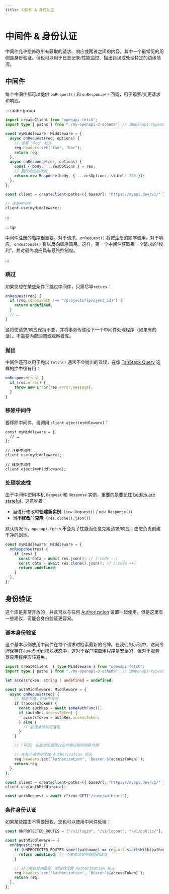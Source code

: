 ```yaml
---
title: 中间件 & 身份认证
---
```


# 中间件 & 身份认证

中间件允许您修改所有获取的请求、响应或两者之间的内容。其中一个最常见的用例是身份验证，但也可以用于日志记录/性能监控、抛出错误或处理特定的边缘情况。

## 中间件

每个中间件都可以提供 `onRequest()` 和 `onResponse()` 回调，用于观察/变更请求和响应。

::: code-group

```ts [src/my-project.ts]
import createClient from "openapi-fetch";
import type { paths } from "./my-openapi-3-schema"; // 由openapi-typescript生成

const myMiddleware: Middleware = {
  async onRequest(req, options) {
    // 设置 "foo" 标头
    req.headers.set("foo", "bar");
    return req;
  },
  async onResponse(res, options) {
    const { body, ...resOptions } = res;
    // 更改响应的状态
    return new Response(body, { ...resOptions, status: 200 });
  },
};

const client = createClient<paths>({ baseUrl: "https://myapi.dev/v1/" });

// 注册中间件
client.use(myMiddleware);
```

:::

::: tip

中间件注册的顺序很重要。对于请求，`onRequest()` 将按注册的顺序调用。对于响应，`onResponse()` 将以**反向**顺序调用。这样，第一个中间件获取第一个请求的“权利”，并对最终响应具有最终控制权。

:::

### 跳过

如果您想在某些条件下跳过中间件，只需尽早`return`：

```ts
onRequest(req) {
  if (req.schemaPath !== "/projects/{project_id}") {
    return undefined;
  }
  // …
}
```

这将使请求/响应保持不变，并将事务传递给下一个中间件处理程序（如果有的话）。不需要内部回调或观察者库。

### 抛出

中间件还可以用于抛出 `fetch()` 通常不会抛出的错误，在像 [TanStack Query](https://tanstack.com/query/latest) 这样的库中很有用：

```ts
onResponse(res) {
  if (res.error) {
    throw new Error(res.error.message);
  }
}
```

### 移除中间件

要移除中间件，请调用 `client.eject(middleware)`：

```ts{9}
const myMiddleware = {
  // …
};

// 注册中间件
client.use(myMiddleware);

// 移除中间件
client.eject(myMiddleware);
```

### 处理状态性

由于中间件使用本机 `Request` 和 `Response` 实例，重要的是要记住 [bodies are stateful](https://developer.mozilla.org/en-US/docs/Web/API/Response/bodyUsed)。这意味着：

- 当进行修改时**创建新实例**（`new Request()` / `new Response()`）
- 当**不修改**时**克隆**（`res.clone().json()`）

默认情况下，`openapi-fetch` **不会**为了性能而任意克隆请求/响应；由您负责创建干净的副本。

<!-- prettier-ignore -->
```ts
const myMiddleware: Middleware = {
  onResponse(res) {
    if (res) {
      const data = await res.json(); // [!code --]
      const data = await res.clone().json(); // [!code ++]
      return undefined;
    }
  },
};
```

## 身份验证

这个库是非常开放的，并且可以与任何 [Authorization](https://developer.mozilla.org/en-US/docs/Web/HTTP/Headers/Authorization) 设置一起使用。但是这里有一些建议，可能会身份验证更容易。

### 基本身份验证

这个基本示例使用中间件在每个请求时检索最新的令牌。在我们的示例中，访问令牌保存在JavaScript模块状态中，这对于客户端应用程序是安全的，但对于服务器应用程序应该避免。

```ts
import createClient, { type Middleware } from "openapi-fetch";
import type { paths } from "./my-openapi-3-schema"; // 由openapi-typescript生成

let accessToken: string | undefined = undefined;

const authMiddleware: Middleware = {
  async onRequest(req) {
    // 获取令牌，如果不存在
    if (!accessToken) {
      const authRes = await someAuthFunc();
      if (authRes.accessToken) {
        accessToken = authRes.accessToken;
      } else {
        // 处理身份验证错误
      }
    }

    // (可选) 在此添加逻辑以在令牌过期时刷新令牌

    // 在每个请求中添加 Authorization 标头
    req.headers.set("Authorization", `Bearer ${accessToken}`);
    return req;
  },
};

const client = createClient<paths>({ baseUrl: "https://myapi.dev/v1/" });
client.use(authMiddleware);

const authRequest = await client.GET("/some/auth/url");
```

### 条件身份认证

如果某些路由不需要授权，您也可以使用中间件处理：

```ts
const UNPROTECTED_ROUTES = ["/v1/login", "/v1/logout", "/v1/public/"];

const authMiddleware = {
  onRequest(req) {
    if (UNPROTECTED_ROUTES.some((pathname) => req.url.startsWith(pathname))) {
      return undefined; // 不要修改某些路径的请求
    }

    // 对于所有其他路径，按预期设置 Authorization 标头
    req.headers.set("Authorization", `Bearer ${accessToken}`);
    return req;
  },
};
```
